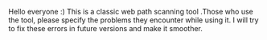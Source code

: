 Hello everyone :) This is a classic web path scanning tool .Those who use the tool, please specify the problems they encounter while using it. 
I will try to fix these errors in future versions and make it smoother.
